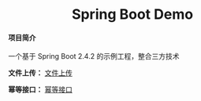 <h1 style="text-align: center">Spring Boot Demo</h1>

#### 项目简介
一个基于 Spring Boot 2.4.2 的示例工程，整合三方技术

**文件上传：**  [文件上传](https://github.com/nevermore18/springboot-samples/tree/master/fileupload)

**幂等接口：**  [幂等接口](https://github.com/nevermore18/springboot-samples/tree/master/idempotent)

